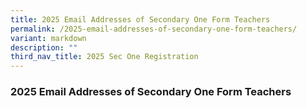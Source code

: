 ```yaml
---
title: 2025 Email Addresses of Secondary One Form Teachers
permalink: /2025-email-addresses-of-secondary-one-form-teachers/
variant: markdown
description: ""
third_nav_title: 2025 Sec One Registration
---
```

<h3>2025 Email Addresses of Secondary One Form Teachers</h3>

